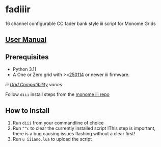 # fadiiir

16 channel configurable CC fader bank style iii script for Monome Grids

## [User Manual](/manual.md)

## Prerequisites

* Python 3.11
* A One or Zero grid with >=[250114](https://github.com/monome/iii/releases/tag/250114) or newer iii firmware.
  
*iii [Grid Compatibility](https://github.com/monome/iii?tab=readme-ov-file#compatibility) varies*

Follow `diii` install steps from the [monome iii repo](https://github.com/monome/iii?tab=readme-ov-file#diii)

## How to Install

1. Run `diii` from your commandline of choice
2. Run `^^c` to clear the currently installed script !This step is important, there is a bug causing issues flashing without a clear first!
3. Run `u iiiano.lua` to upload the script
